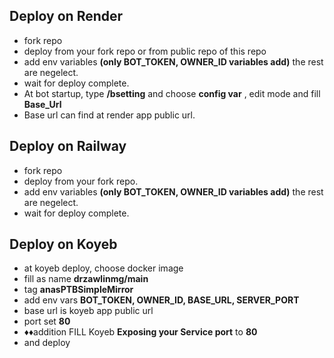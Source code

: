 ## Deploy on Render

- fork repo
- deploy from your fork repo or from public repo of this repo
- add env variables **(only BOT_TOKEN, OWNER_ID variables add)** the rest are negelect.
- wait for deploy complete.
- At bot startup, type **/bsetting** and choose **config var** , edit mode and fill **Base_Url**
- Base url can find at render app public url.

## Deploy on Railway

- fork repo
- deploy from your fork repo.
- add env variables **(only BOT_TOKEN, OWNER_ID variables add)** the rest are negelect.
- wait for deploy complete.

## Deploy on Koyeb

- at koyeb deploy, choose docker image
- fill as name **drzawlinmg/main**
- tag **anasPTBSimpleMirror**
- add env vars **BOT_TOKEN, OWNER_ID, BASE_URL, SERVER_PORT**
- base url is koyeb app public url
- port set **80**
- ♦♦addition FILL Koyeb **Exposing your Service port** to **80**
- and deploy
